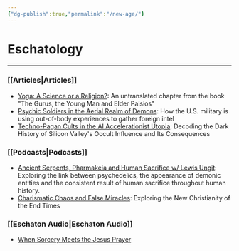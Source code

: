 ```yaml
---
{"dg-publish":true,"permalink":"/new-age/"}
---
```


# Eschatology
---
### [[Articles\|Articles]]
- [Yoga: A Science or a Religion?](https://thereversion.co/p/yoga-a-science-or-a-religion): An untranslated chapter from the book "The Gurus, the Young Man and Elder Paisios"
- [Psychic Soldiers in the Aerial Realm of Demons](https://thereversion.co/p/psychic-soldiers-in-the-aerial-realm): How the U.S. military is using out-of-body experiences to gather foreign intel
- [Techno-Pagan Cults in the AI Accelerationist Utopia](https://thereversion.co/p/techno-pagan-cults-in-the-ai-accelerationist): Decoding the Dark History of Silicon Valley's Occult Influence and Its Consequences

### [[Podcasts\|Podcasts]]
- [Ancient Serpents, Pharmakeia and Human Sacrifice w/ Lewis Ungit](https://thereversion.co/p/ancient-serpents-pharmakeia-and-human): Exploring the link between psychedelics, the appearance of demonic entities and the consistent result of human sacrifice throughout human history.
- [Charismatic Chaos and False Miracles](https://thereversion.co/p/charismatic-chaos-and-false-miracles): Exploring the New Christianity of the End Times

### [[Eschaton Audio\|Eschaton Audio]]
- [When Sorcery Meets the Jesus Prayer](https://thereversion.co/p/when-sorcery-meets-the-jesus-prayer)

